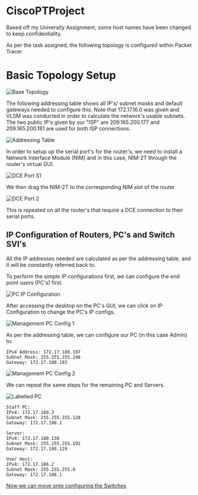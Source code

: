 # CiscoPTProject
Based off my University Assignment, some host names have been changed to keep confidentiality.

As per the task assigned, the following topology is configured within Packet Tracer
<h1> Basic Topology Setup</h1>

![Base Topology](https://github.com/BYeungCyberSec/CiscoPTProject/assets/150320582/e5fa48dc-69b9-4327-b2c2-3dc3344f9707)

The following addressing table shows all IP's/ subnet masks and default gateways needed to configure this. Note that 172.17.16.0 was given and VLSM was conducted in order to calculate the network's usable subnets. The two public IP's given by our "ISP" are 209.165.200.177 and 209.165.200.181 are used for both ISP connections.

![Addressing Table](https://github.com/BYeungCyberSec/CiscoPTProject/assets/150320582/96d25b24-ae47-44de-b241-0d60d04f3308)

In order to setup up the serial port's for the router's, we need to install a Network Interface Module (NIM) and in this case, NIM-2T through the router's virtual GUI. 

![DCE Port S1](https://github.com/BYeungCyberSec/CiscoPTProject/assets/150320582/b8f16db0-ebe9-4bd6-806f-01959d606668)

We then drag the NIM-2T to the corresponding NIM slot of the router

![DCE Port 2](https://github.com/BYeungCyberSec/CiscoPTProject/assets/150320582/b778565c-d193-4fa5-9424-398050c0cbf7)

This is repeated on all the router's that require a DCE connection to their serial ports.

<h2>IP Configuration of Routers, PC's and Switch SVI's</h2>

All the IP addresses needed are calculated as per the addressing table, and it will be constantly referred back to.

To perform the simple IP configurations first, we can configure the end point users (PC's) first.

![PC IP Configuration](https://github.com/BYeungCyberSec/CiscoPTProject/assets/150320582/48db7c54-bd01-4e1f-b0a7-700457a38306)

After accessing the desktop on the PC's GUI, we can click on IP Configuration to change the PC's IP configs.

![Management PC Config 1](https://github.com/BYeungCyberSec/CiscoPTProject/assets/150320582/eb4ef4c3-ab10-4ef5-a523-626f33e25d12)

As per the addressing table, we can configure our PC (in this case Admin) to:
```
IPv4 Address: 172.17.180.197
Subnet Mask: 255.255.255.248
Gateway: 172.17.180.193
```

![Management PC Config 2](https://github.com/BYeungCyberSec/CiscoPTProject/assets/150320582/73788de2-a04e-4b29-b6c7-796d2815a8c2)

We can repeat the same steps for the remaining PC and Servers.

![Labelled PC](https://github.com/BYeungCyberSec/CiscoPTProject/assets/150320582/53820514-132b-4600-8d72-b8e9c54318e2)

```
Staff PC:
IPv4: 172.17.180.3  
Subnet Mask: 255.255.255.128
Gateway: 172.17.180.1

Server:
IPv4: 172.17.180.130
Subnet Mask: 255.255.255.192
Gateway: 172.17.180.129

User Host:
IPv4: 172.17.186.2
Subnet Mask: 255.255.255.0
Gateway: 172.17.186.1
```
[Now we can move onto configuring the Switches](https://github.com/BYeungCyberSec/CiscoPTProject/blob/main/SwitchCLI.md)

